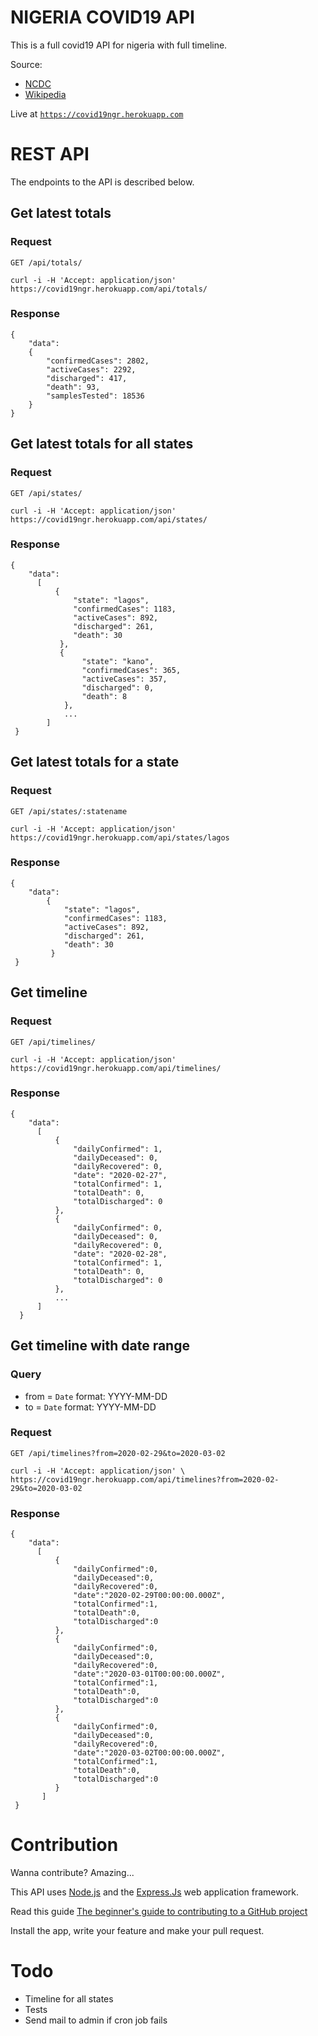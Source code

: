 # NIGERIA COVID19 API

This is a full covid19 API for nigeria with full timeline. 

Source: 
  - [NCDC](https://covid19.ncdc.gov.ng)
  - [Wikipedia](https://en.wikipedia.org/wiki/2020_coronavirus_pandemic_in_Nigeria)

Live at [`https://covid19ngr.herokuapp.com`](https://covid19ngr.herokuapp.com)

# REST API

The endpoints to the API is described below.

## Get latest totals

### Request

`GET /api/totals/`

    curl -i -H 'Accept: application/json' https://covid19ngr.herokuapp.com/api/totals/

### Response

    {
        "data":
        {
            "confirmedCases": 2802,
            "activeCases": 2292,
            "discharged": 417,
            "death": 93,
            "samplesTested": 18536
        }
    }
   
## Get latest totals for all states

### Request

`GET /api/states/`

    curl -i -H 'Accept: application/json' https://covid19ngr.herokuapp.com/api/states/

### Response

    {
        "data":
          [
              {
                  "state": "lagos",
                  "confirmedCases": 1183,
                  "activeCases": 892,
                  "discharged": 261,
                  "death": 30
               },
               {
                    "state": "kano",
                    "confirmedCases": 365,
                    "activeCases": 357,
                    "discharged": 0,
                    "death": 8
                },
                ...
            ]
     }
     
 ## Get latest totals for a state

### Request

`GET /api/states/:statename`

    curl -i -H 'Accept: application/json' https://covid19ngr.herokuapp.com/api/states/lagos

### Response

    {
        "data":
            {
                "state": "lagos",
                "confirmedCases": 1183,
                "activeCases": 892,
                "discharged": 261,
                "death": 30
             }
     }
    
 ## Get timeline

### Request

`GET /api/timelines/`

    curl -i -H 'Accept: application/json' https://covid19ngr.herokuapp.com/api/timelines/

### Response

    {
        "data":
          [
              {
                  "dailyConfirmed": 1,
                  "dailyDeceased": 0,
                  "dailyRecovered": 0,
                  "date": "2020-02-27",
                  "totalConfirmed": 1,
                  "totalDeath": 0,
                  "totalDischarged": 0
              },
              {
                  "dailyConfirmed": 0,
                  "dailyDeceased": 0,
                  "dailyRecovered": 0,
                  "date": "2020-02-28",
                  "totalConfirmed": 1,
                  "totalDeath": 0,
                  "totalDischarged": 0
              },
              ...
          ]
      }
   
## Get timeline with date range

### Query
  - from = `Date` format: YYYY-MM-DD
  - to = `Date` format: YYYY-MM-DD

### Request

`GET /api/timelines?from=2020-02-29&to=2020-03-02`

    curl -i -H 'Accept: application/json' \
    https://covid19ngr.herokuapp.com/api/timelines?from=2020-02-29&to=2020-03-02

### Response

    {
        "data":
          [
              {
                  "dailyConfirmed":0,
                  "dailyDeceased":0,
                  "dailyRecovered":0,
                  "date":"2020-02-29T00:00:00.000Z",
                  "totalConfirmed":1,
                  "totalDeath":0,
                  "totalDischarged":0
              },
              {
                  "dailyConfirmed":0,
                  "dailyDeceased":0,
                  "dailyRecovered":0,
                  "date":"2020-03-01T00:00:00.000Z",
                  "totalConfirmed":1,
                  "totalDeath":0,
                  "totalDischarged":0
              },
              {
                  "dailyConfirmed":0,
                  "dailyDeceased":0,
                  "dailyRecovered":0,
                  "date":"2020-03-02T00:00:00.000Z",
                  "totalConfirmed":1,
                  "totalDeath":0,
                  "totalDischarged":0
              }
           ]
     }

# Contribution

Wanna contribute? Amazing...

This API uses [Node.js](https://nodejs.org) and the [Express.Js](https://expressjs.com/) web application framework.

Read this guide [The beginner's guide to contributing to a GitHub project](https://akrabat.com/the-beginners-guide-to-contributing-to-a-github-project/)

Install the app, write your feature and make your pull request.

# Todo
  - Timeline for all states
  - Tests
  - Send mail to admin if cron job fails



